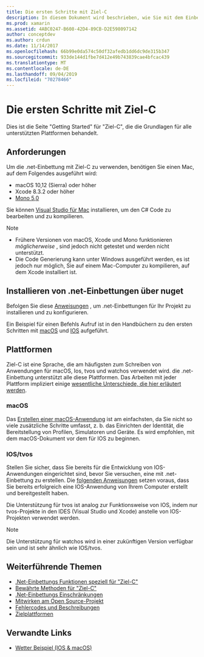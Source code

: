 ```yaml
---
title: Die ersten Schritte mit Ziel-C
description: In diesem Dokument wird beschrieben, wie Sie mit dem Einbetten von .net mit Ziel-C beginnen. Es werden die Anforderungen erläutert, die .net-Einbettung von nuget und die unterstützten Plattformen werden installiert.
ms.prod: xamarin
ms.assetid: 4ABC0247-B608-42D4-89CB-D2E598097142
author: conceptdev
ms.author: crdun
ms.date: 11/14/2017
ms.openlocfilehash: 66b99e0da574c50df32afedb1dd6dc9de315b347
ms.sourcegitcommit: 933de144d1fbe7d412e49b743839cae4bfcac439
ms.translationtype: MT
ms.contentlocale: de-DE
ms.lasthandoff: 09/04/2019
ms.locfileid: "70278466"
---
```

# <a name="getting-started-with-objective-c"></a>Die ersten Schritte mit Ziel-C

Dies ist die Seite "Getting Started" für "Ziel-C", die die Grundlagen für alle unterstützten Plattformen behandelt.

## <a name="requirements"></a>Anforderungen

Um die .net-Einbettung mit Ziel-C zu verwenden, benötigen Sie einen Mac, auf dem Folgendes ausgeführt wird:

- macOS 10,12 (Sierra) oder höher
- Xcode 8.3.2 oder höher
- [Mono 5,0](https://www.mono-project.com/download/)

Sie können [Visual Studio für Mac](https://visualstudio.microsoft.com/vs/mac/) installieren, um den C# Code zu bearbeiten und zu kompilieren.

> [!NOTE]
> - Frühere Versionen von macOS, Xcode und Mono funktionieren _möglicherweise_ , sind jedoch nicht getestet und werden nicht unterstützt.
> - Die Code Generierung kann unter Windows ausgeführt werden, es ist jedoch nur möglich, Sie auf einem Mac-Computer zu kompilieren, auf dem Xcode installiert ist.

## <a name="installing-net-embedding-from-nuget"></a>Installieren von .net-Einbettungen über nuget

Befolgen Sie diese [Anweisungen](~/tools/dotnet-embedding/get-started/install/install.md) , um .net-Einbettungen für Ihr Projekt zu installieren und zu konfigurieren.

Ein Beispiel für einen Befehls Aufruf ist in den Handbüchern zu den ersten Schritten mit [macOS](~/tools/dotnet-embedding/get-started/objective-c/macos.md) und [IOS](~/tools/dotnet-embedding/get-started/objective-c/ios.md) aufgeführt.

## <a name="platforms"></a>Plattformen

Ziel-C ist eine Sprache, die am häufigsten zum Schreiben von Anwendungen für macOS, Ios, tvos und watchos verwendet wird. die .net-Einbettung unterstützt alle diese Plattformen. Das Arbeiten mit jeder Plattform impliziert einige [wesentliche Unterschiede, die hier erläutert werden](~/tools/dotnet-embedding/objective-c/platforms.md).

### <a name="macos"></a>macOS

Das [Erstellen einer macOS-Anwendung](~/tools/dotnet-embedding/get-started/objective-c/macos.md) ist am einfachsten, da Sie nicht so viele zusätzliche Schritte umfasst, z. b. das Einrichten der Identität, die Bereitstellung von Profilen, Simulatoren und Geräte. Es wird empfohlen, mit dem macOS-Dokument vor dem für IOS zu beginnen.

### <a name="ios--tvos"></a>IOS/tvos

Stellen Sie sicher, dass Sie bereits für die Entwicklung von IOS-Anwendungen eingerichtet sind, bevor Sie versuchen, eine mit .net-Einbettung zu erstellen. Die [folgenden Anweisungen](~/tools/dotnet-embedding/get-started/objective-c/ios.md) setzen voraus, dass Sie bereits erfolgreich eine IOS-Anwendung von Ihrem Computer erstellt und bereitgestellt haben.

Die Unterstützung für tvos ist analog zur Funktionsweise von IOS, indem nur tvos-Projekte in den IDES (Visual Studio und Xcode) anstelle von IOS-Projekten verwendet werden.

> [!NOTE]
> Die Unterstützung für watchos wird in einer zukünftigen Version verfügbar sein und ist sehr ähnlich wie IOS/tvos.

## <a name="further-reading"></a>Weiterführende Themen

- [.Net-Einbettungs Funktionen speziell für "Ziel-C"](~/tools/dotnet-embedding/objective-c/index.md)
- [Bewährte Methoden für "Ziel-C"](~/tools/dotnet-embedding/objective-c/best-practices.md)
- [.Net-Einbettungs Einschränkungen](~/tools/dotnet-embedding/limitations.md)
- [Mitwirken am Open Source-Projekt](https://github.com/mono/Embeddinator-4000/blob/master/Contributing.md)
- [Fehlercodes und Beschreibungen](~/tools/dotnet-embedding/errors.md)
- [Zielplattformen](~/tools/dotnet-embedding/objective-c/platforms.md)

## <a name="related-links"></a>Verwandte Links

- [Wetter Beispiel (IOS & macOS)](https://github.com/jamesmontemagno/embeddinator-weather)
